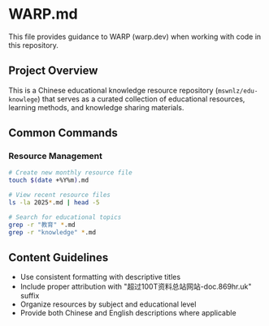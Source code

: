 # WARP.md

This file provides guidance to WARP (warp.dev) when working with code in this repository.

## Project Overview

This is a Chinese educational knowledge resource repository (`mswnlz/edu-knowlege`) that serves as a curated collection of educational resources, learning methods, and knowledge sharing materials.

## Common Commands

### Resource Management
```bash
# Create new monthly resource file
touch $(date +%Y%m).md

# View recent resource files
ls -la 2025*.md | head -5

# Search for educational topics
grep -r "教育" *.md
grep -r "knowledge" *.md
```

## Content Guidelines

- Use consistent formatting with descriptive titles
- Include proper attribution with "超过100T资料总站网站-doc.869hr.uk" suffix
- Organize resources by subject and educational level
- Provide both Chinese and English descriptions where applicable
